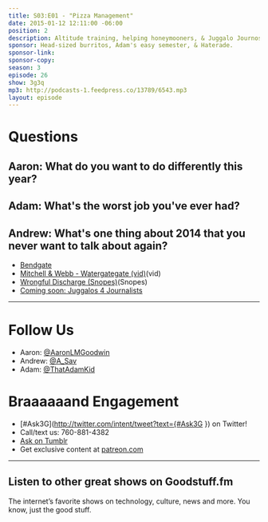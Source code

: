 ```yaml
---
title: S03:E01 - "Pizza Management"
date: 2015-01-12 12:11:00 -06:00
position: 2
description: Altitude training, helping honeymooners, & Juggalo Journos.
sponsor: Head-sized burritos, Adam's easy semester, & Haterade.
sponsor-link:
sponsor-copy:
season: 3
episode: 26
show: 3g3q
mp3: http://podcasts-1.feedpress.co/13789/6543.mp3
layout: episode
---
```


# Questions

## Aaron: What do you want to do differently this year?

## Adam: What's the worst job you've ever had?

## Andrew: What's one thing about 2014 that you never want to talk about again?
- [Bendgate](http://mashable.com/category/bendgate/)
- [Mitchell & Webb - Watergategate (vid)](http://youtu.be/vB9JgxhXW5w)(vid)
- [Wrongful Discharge (Snopes)](http://www.snopes.com/photos/humor/cheerleader.asp)(Snopes)
- [Coming soon: Juggalos 4 Journalists](http://www.j4j.today)

***

# Follow Us
* Aaron: [@AaronLMGoodwin](http://twitter.com/aaronlmgoodwin)
* Andrew: [@A_Sav](http://twitter.com/a_sav)
* Adam: [@ThatAdamKid](http://twitter.com/thatadamkid)

# Braaaaaand Engagement
* [#Ask3G](http://twitter.com/intent/tweet?text={#Ask3G }) on Twitter!
* Call/text us: 760-881-4382
* [Ask on Tumblr](http://3g3q.co/ask)
* Get exclusive content at [patreon.com](http://www.patreon.com/3g3q)

***

## Listen to other great shows on Goodstuff.fm
The internet’s favorite shows on technology, culture, news and more. You know, just the good stuff.
